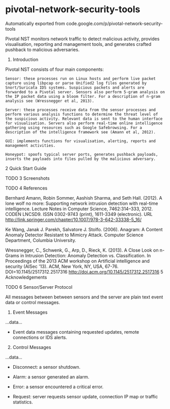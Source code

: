 # pivotal-network-security-tools
Automatically exported from code.google.com/p/pivotal-network-security-tools

Pivotal NST monitors network traffic to detect malicious activity, provides visualisation, reporting and management tools, and generates crafted pushback to malicious adversaries.
1. Introduction

Pivotal NST consists of four main components:

    Sensor: these processes run on Linux hosts and perform live packet capture using libpcap or parse Unified2 log files generated by Snort/Suricata IDS systems. Suspicious packets and alerts are forwarded to a Pivotal server. Sensors also perform 5-gram analysis on the IP packet data using a bloom filter. For a description of n-gram analysis see (Wressnegger et al, 2013). 

    Server: these processes receive data from the sensor processes and perform various analysis functions to determine the threat level of the suspicious activity. Relevant data is sent to the human interface for visualisation. Servers also perform real-time online intelligence gathering using resources such as Google Safebrowsing. For a description of the intelligence framework see (Amann et al, 2012). 

    GUI: implements functions for visualisation, alerting, reports and management activities. 

    Honeypot: spoofs typical server ports, generates pushback payloads, inserts the payloads into files pulled by the malicious adversary. 

2 Quick Start Guide

TODO
3 Screenshots

TODO
4 References

Bernhard Amann, Robin Sommer, Aashish Sharma, and Seth Hall. (2012). A lone wolf no more: Supporting network intrusion detection with real-time intelligence. Lecture Notes in Computer Science, 7462:314–333, 2012. CODEN LNCSD9. ISSN 0302-9743 (print), 1611-3349 (electronic). URL http://link.springer.com/chapter/10.1007/978-3-642-33338-5_16/

Ke Wang, Janak J. Parekh, Salvatore J. Stolfo. (2006). Anagram: A Content Anomaly Detector Resistant to Mimicry Attack. Computer Science Department, Columbia University.

Wressnegger, C., Schwenk, G., Arp, D., Rieck, K. (2013). A Close Look on n-Grams in Intrusion Detection: Anomaly Detection vs. Classification. In Proceedings of the 2013 ACM workshop on Artificial intelligence and security (AISec '13). ACM, New York, NY, USA, 67-76. DOI=10.1145/2517312.2517316 http://doi.acm.org/10.1145/2517312.2517316
5 Acknowledgements

TODO
6 Sensor/Server Protocol

All messages between between sensors and the server are plain text event data or control messages.

1. Event Messages

<event>

...data...

</event>

- Event data messages containing requested updates, remote connections or IDS alerts.

2. Control Messages

<control>

...data...

</control>

- Disconnect: a sensor shutdown.

- Alarm: a sensor generated an alarm.

- Error: a sensor encountered a critical error.

- Request: server requests sensor update, connection IP map or traffic statistics. 
